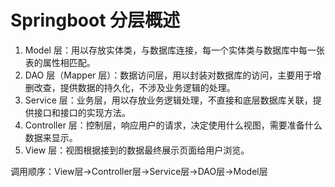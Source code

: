 # Springboot 分层概述
1. Model 层：用以存放实体类，与数据库连接，每一个实体类与数据库中每一张表的属性相匹配。
2. DAO 层（Mapper 层）：数据访问层，用以封装对数据库的访问，主要用于增删改查，提供数据的持久化，不涉及业务逻辑的处理。
3. Service 层：业务层，用以存放业务逻辑处理，不直接和底层数据库关联，提供接口和接口的实现方法。
4. Controller 层：控制层，响应用户的请求，决定使用什么视图，需要准备什么数据来显示。
5. View 层：视图根据接到的数据最终展示页面给用户浏览。

调用顺序：View层->Controller层->Service层->DAO层->Model层